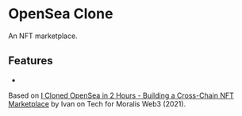 # OpenSea Clone

An NFT marketplace.

<!-- [See Demo deployed on Vercel](https://crowdcoin-ethereum.vercel.app/)
([MetaMask Plugin](https://metamask.io/) is required) -->

<!-- <p align="center">
        <img src="screenshot.png">
</p> -->

## Features

-

Based on [I Cloned OpenSea in 2 Hours - Building a Cross-Chain NFT Marketplace](https://www.youtube.com/watch?v=WZWCzsB1xUE) by Ivan on Tech for Moralis Web3 (2021).
